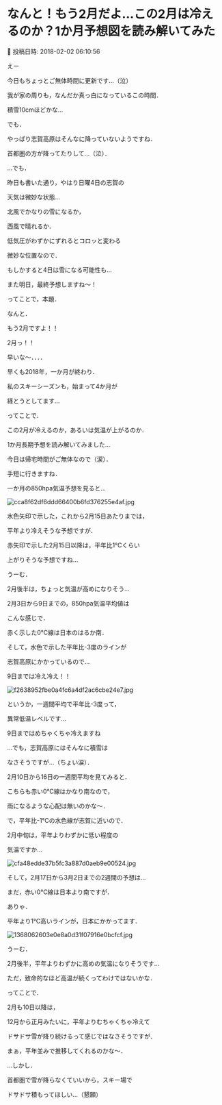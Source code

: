 # なんと！もう2月だよ…この2月は冷えるのか？1か月予想図を読み解いてみた

📅 投稿日時: 2018-02-02 06:10:56

えー


今日もちょっとご無体時間に更新です…（泣）





我が家の周りも，なんだか真っ白になっているこの時間．


積雪10cmほどかな…


でも．


やっぱり志賀高原はそんなに降っていないようですね．


首都圏の方が降ってたりして…（泣）．





…でも．


昨日も書いた通り，やはり日曜4日の志賀の


天気は微妙な状態…


北風でかなりの雪になるか，


西風で晴れるか．


低気圧がわずかにずれるとコロッと変わる


微妙な位置なので．


もしかすると4日は雪になる可能性も…


また明日，最終予想しますね～！





ってことで，本題．





なんと．


もう2月ですよ！！


2月っ！！


早いな～．．．．


早くも2018年，一か月が終わり．


私のスキーシーズンも，始まって4か月が


経とうとしてます…





ってことで．


この2月が冷えるのか，あるいは気温が上がるのか．


1か月長期予想を読み解いてみました…





今日は帰宅時間がご無体なので（涙）．


手短に行きますね．


一か月の850hpa気温予想を見ると…




![cca8f62df6ddd66400b6fd376255e4af.jpg](images/cca8f62df6ddd66400b6fd376255e4af.jpg)




水色矢印で示した，これから2月15日あたりまでは，


平年より冷えそうな予想ですが．


赤矢印で示した2月15日以降は，平年比1℃くらい


上がりそうな予想ですね…





うーむ．


2月後半は，ちょっと気温が高めになりそう…





2月3日から9日までの，850hpa気温平均値は


こんな感じで．


赤く示した0℃線は日本のはるか南．


そして，水色で示した平年比-3度のラインが


志賀高原にかかっているので…


9日までは冷え冷え！！




![f2638952fbe0a4fc6a4df2ac6cbe24e7.jpg](images/f2638952fbe0a4fc6a4df2ac6cbe24e7.jpg)




というか，一週間平均で平年比-3度って，


異常低温レベルです…


9日まではめちゃくちゃ冷えますね


…でも，志賀高原にはそんなに積雪は


なさそうですが…（ちょい涙）．





2月10日から16日の一週間平均を見てみると．


こちらも赤い0℃線はかなり南なので，


雨になるような心配は無いのかな～．


で，平年比-1℃の水色線が志賀に近いので．


2月中旬は，平年よりわずかに低い程度の


気温ですか…




![cfa48edde37b5fc3a887d0aeb9e00524.jpg](images/cfa48edde37b5fc3a887d0aeb9e00524.jpg)







そして，2月17日から3月2日までの2週間の予想は…


まだ，赤い0℃線は日本より南ですが．


ありゃ．


平年より1℃高いラインが，日本にかかってます．




![1368062603e0e8a0d31f07916e0bcfcf.jpg](images/1368062603e0e8a0d31f07916e0bcfcf.jpg)




うーむ．


2月後半，平年よりわずかに高めの気温になりそうです…


ただ，致命的なほど高温が続くってわけではないかな．





ってことで．


2月も10日以降は，


12月から正月みたいに，平年よりむちゃくちゃ冷えて


ドサドサ雪が降り続けるって感じではなさそうですが．


まぁ，平年並みで推移してくれるのかな～．





…しかし．


首都圏で雪が降らなくていいから，スキー場で


ドサドサ積もってほしい…（懇願）
